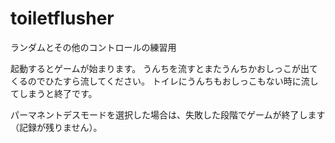 # toiletflusher
ランダムとその他のコントロールの練習用

起動するとゲームが始まります。
うんちを流すとまたうんちかおしっこが出てくるのでひたすら流してください。
トイレにうんちもおしっこもない時に流してしまうと終了です。

パーマネントデスモードを選択した場合は、失敗した段階でゲームが終了します（記録が残りません）。
